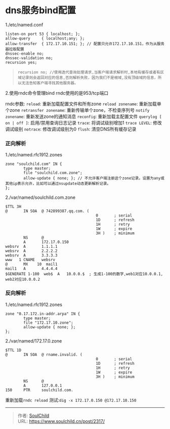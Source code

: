 # dns服务bind配置

<!--more-->
1./etc/named.conf
```
listen-on port 53 { localhost; };
allow-query     { localhost;any; };
allow-transfer  { 172.17.10.151; }; // 配置只允许172.17.10.151，作为从服务器拉取配置
dnssec-enable no;
dnssec-validation no;
recursion yes;

```
> `recursion no; //使用迭代查询处理请求,当客户端请求解析时,本地有缓存或者有区域记录则会返回对应的信息,否则解析失败，因为我们不是根域,没有顶级域的信息，所以无法告知客户端寻找其他服务器。`

2.使用rndc命令管理bind
rndc使用的是953/tcp端口

rndc参数:
`reload`: 重新加载配置文件和所有zone
`reload zonename`: 重新加载单个zone
`retransfer zonename`: 重新传输单个zone，不检查序列号
`notify zonename`: 重新发送zone的通知消息
`reconfig`: 重新加载主配置文件
`querylog [ on | off ]`: 启用/禁用查询日志记录
`trace`: 将调试级别增加1
`trace LEVEL`: 修改调试级别
`notrace`: 修改调试级别为0
`flush`: 清空DNS所有缓存记录


### 正向解析
1./etc/named.rfc1912.zones
```
zone "soulchild.com" IN {
        type master;
        file "soulchild.com.zone";
        allow-update { none; }; // 不允许客户端注册这个zone记录。设置为any或其他ip表示允许，比如可以通过nsupdate动态更新解析记录。
};
```

2./var/named/soulchild.com.zone
```
$TTL 3H
@       IN SOA  @ 742899387.qq.com. (
                                        0       ; serial
                                        1D      ; refresh
                                        1H      ; retry
                                        1W      ; expire
                                        3H )    ; minimum
        NS      @
        A       172.17.0.150
websrv  A       1.1.1.1
websrv  A       2.2.2.2
websrv  A       3.3.3.3
www   1 CNAME   websrv
@       MX    10  mail1
mail1   A       4.4.4.4
$GENERATE 1-100  web$  A   10.0.0.$  ; 生成1-100的数字,web1对应10.0.0.1, web2对应10.0.0.2
```


### 反向解析
1./etc/named.rfc1912.zones
```
zone "0.17.172.in-addr.arpa" IN {
        type master;
        file "172.17.10.zone";
        allow-update { none; }; 
};
```

2./var/named/172.17.0.zone
```
$TTL 1D
@       IN SOA  @ rname.invalid. (
                                        0       ; serial
                                        1D      ; refresh
                                        1H      ; retry
                                        1W      ; expire
                                        3H )    ; minimum
        NS      @
        A       127.0.0.1
150     PTR     soulchild.com.
```

重新加载`rndc reload`
测试:`dig -x 172.17.0.150 @172.17.10.150`


---

> 作者: [SoulChild](https://www.soulchild.cn)  
> URL: https://www.soulchild.cn/post/2317/  

